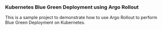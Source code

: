 ### Kubernetes Blue Green Deployment using Argo Rollout 

This is a sample project to demonstrate how to use Argo Rollout to perform Blue Green Deployment on Kubernetes.